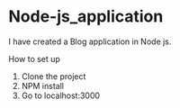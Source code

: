 # Node-js_application

I have created a Blog application in Node js.

How to set up
1) Clone the project 
2) NPM install
3) Go to localhost:3000
